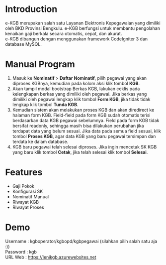 # Introduction
e-KGB merupakan salah satu Layanan Elektronis Kepegawaian yang dimiliki oleh BKD Provinsi Bengkulu. e-KGB berfungsi untuk membantu pengolahan kenaikan gaji berkala secara otomatis, cepat, dan akurat.<br/>
e-KGB dibangun dengan menggunakan framework CodeIgniter 3 dan database MySQL.
# Manual Program
1. Masuk ke <b>Nominatif</b> > <b>Daftar Nominatif</b>, pilih pegawai yang akan diproses KGBnya, kemudian pada kolom aksi klik tombol <b>KGB</b>.
2. Akan tampil modal bootstrap Berkas KGB, lakukan ceklis pada kelengkapan berkas yang dimiliki oleh pegawai. Jika berkas yang dimiliki oleh pegawai lengkap klik tombol <b>Form KGB</b>, jika tidak tidak lengkap klik tombol <b>Tunda KGB</b>.
3. Kemudian sistem akan melakukan proses KGB dan akan diredirect ke halaman form KGB. Field-field pada form KGB sudah otomatis terisi berdasarkan data KGB pegawai sebelumnya. Field pada form KGB tidak bersifat readonly, sehingga masih bisa dilakukan perubahan jika terdapat data yang belum sesuai. Jika data pada semua field sesuai, klik tombol <b>Proses KGB</b>, agar data KGB yang baru pegawai tersimpan dan terdata ke dalam database.
4. KGB baru pegawai telah selesai diproses. Jika ingin mencetak SK KGB yang baru klik tombol <b>Cetak</b>, jika telah selesai klik tombol <b>Selesai</b>.
# Features
- Gaji Pokok
- Konfigurasi SK
- Nominatif Manual
- Riwayat KGB
- Riwayat Proses
# Demo
Username : kgboperator/kgbopd/kgbpegawai (silahkan pilih salah satu aja :))<br/>
Password : kgb<br/>
URL Web  : https://lenikgb.azurewebsites.net
